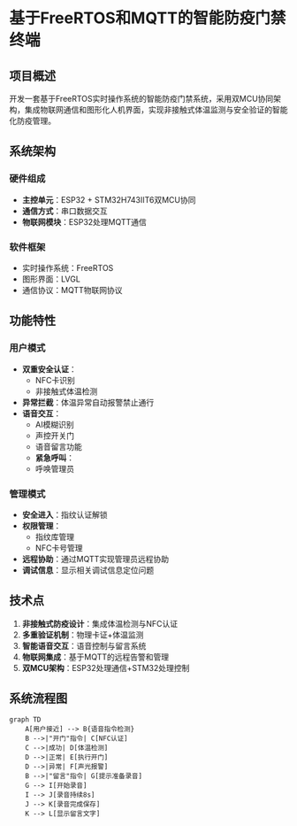 # 基于FreeRTOS和MQTT的智能防疫门禁终端

## 项目概述
开发一套基于FreeRTOS实时操作系统的智能防疫门禁系统，采用双MCU协同架构，集成物联网通信和图形化人机界面，实现非接触式体温监测与安全验证的智能化防疫管理。

## 系统架构
### 硬件组成
- **主控单元**：ESP32 + STM32H743IIT6双MCU协同
- **通信方式**：串口数据交互
- **物联网模块**：ESP32处理MQTT通信

### 软件框架
- 实时操作系统：FreeRTOS
- 图形界面：LVGL
- 通信协议：MQTT物联网协议

## 功能特性
### 用户模式
- **双重安全认证**：
  - NFC卡识别
  - 非接触式体温检测
- **异常拦截**：体温异常自动报警禁止通行
- **语音交互**：
  - AI模糊识别
  - 声控开关门
  - 语音留言功能
  - **紧急呼叫**：
  - 呼唤管理员

### 管理模式
- **安全进入**：指纹认证解锁
- **权限管理**：
  - 指纹库管理
  - NFC卡号管理
- **远程协助**：通过MQTT实现管理员远程协助
- **调试信息**：显示相关调试信息定位问题

## 技术点
1. **非接触式防疫设计**：集成体温检测与NFC认证
2. **多重验证机制**：物理卡证+体温监测
3. **智能语音交互**：语音控制与留言系统
4. **物联网集成**：基于MQTT的远程告警和管理
5. **双MCU架构**：ESP32处理通信+STM32处理控制

## 系统流程图
```mermaid
graph TD
    A[用户接近] --> B{语音指令检测}
    B -->|"开门"指令| C[NFC认证]
    C -->|成功| D[体温检测]
    D -->|正常| E[执行开门]
    D -->|异常| F[声光报警]
    B -->|"留言"指令| G[提示准备录音]
    G --> I[开始录音]
    I --> J[录音持续8s]
    J --> K[录音完成保存]
    K --> L[显示留言文字]
 
